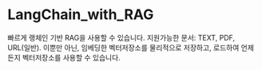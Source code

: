 # LangChain_with_RAG
빠르게 랭체인 기반 RAG을 사용할 수 있습니다. 지원가능한 문서: TEXT, PDF, URL(일반). 이뿐만 아닌, 임베딩한 벡터저장소를 물리적으로 저장하고, 로드하여 언제든지 벡터저장소를 사용할 수 있습니다.
